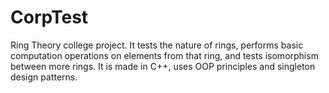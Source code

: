# CorpTest
Ring Theory college project. It tests the nature of rings, performs basic computation operations on elements from that ring, and tests isomorphism between more rings. It is made in C++, uses OOP principles and singleton design patterns.
